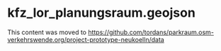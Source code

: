 # kfz_lor_planungsraum.geojson

This content was moved to https://github.com/tordans/parkraum.osm-verkehrswende.org/project-prototype-neukoelln/data
